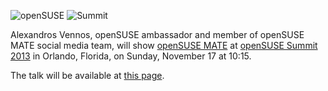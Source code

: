 <!-- 
.. link: 
.. description: 
.. tags: News,openSUSE
.. date: 2013/11/08 01:00:00
.. title: MATE at openSUSE Summit
.. slug: 2013-11-08-mate-at-opensuse-summit
.. author: Stefano Karapetsas
-->

![openSUSE](/wp-content/uploads/2013/08/MATE_opensuse_black-150x150.png) ![Summit](/opensuse-summit.png)

Alexandros Vennos, openSUSE ambassador and member of openSUSE MATE social
media team, will show [openSUSE MATE](http://en.opensuse.org/Portal:MATE)
at [openSUSE Summit 2013](http://summit.opensuse.org/) in Orlando, Florida,
on Sunday, November 17 at 10:15.

The talk will be available at [this page](https://conference.opensuse.org/osem/conference/summit13/proposal/150).
